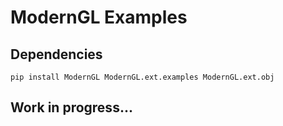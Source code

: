 # ModernGL Examples

## Dependencies

```
pip install ModernGL ModernGL.ext.examples ModernGL.ext.obj
```

## Work in progress...
